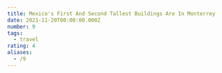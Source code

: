 ```yaml
---
title: Mexico's First And Second Tallest Buildings Are In Monterrey
date: 2021-11-20T00:00:00.000Z
number: 9
tags:
  - travel
rating: 4
aliases:
  - /9
---
```

